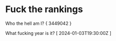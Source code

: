 # Fuck the rankings

Who the hell am I?
{ 3449042 }

What fucking year is it?
[ 2024-01-03T19:30:00Z ]
